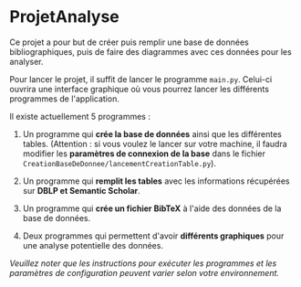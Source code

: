 # ProjetAnalyse

Ce projet a pour but de créer puis remplir une base de données bibliographiques, puis de faire des diagrammes avec ces données pour les analyser.

Pour lancer le projet, il suffit de lancer le programme `main.py`. Celui-ci ouvrira une interface graphique où vous pourrez lancer les différents programmes de l'application.

Il existe actuellement 5 programmes :

1. Un programme qui **crée la base de données** ainsi que les différentes tables. (Attention : si vous voulez le lancer sur votre machine, il faudra modifier les **paramètres de connexion de la base** dans le fichier `CreationBaseDeDonnee/lancementCreationTable.py`).

2. Un programme qui **remplit les tables** avec les informations récupérées sur **DBLP et Semantic Scholar**.

3. Un programme qui **crée un fichier BibTeX** à l'aide des données de la base de données.

4. Deux programmes qui permettent d'avoir **différents graphiques** pour une analyse potentielle des données.

*Veuillez noter que les instructions pour exécuter les programmes et les paramètres de configuration peuvent varier selon votre environnement.*

